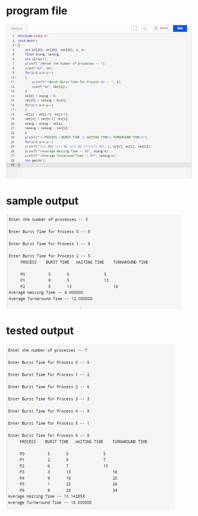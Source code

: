 # program file
![program file](program.jpg)

# sample output
![sample output](programsampleoutput.jpg)

# tested output
![tested output](programoutput.jpg)
